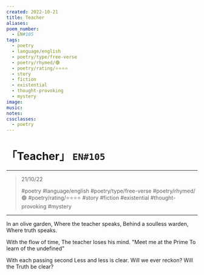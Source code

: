 ```yaml
---
created: 2022-10-21
title: Teacher
aliases:
poem_number:
  - EN#105
tags:
  - poetry
  - language/english
  - poetry/type/free-verse
  - poetry/rhymed/🟢
  - poetry/rating/⭐⭐⭐⭐
  - story
  - fiction
  - existential
  - thought-provoking
  - mystery
image:
music:
notes:
cssclasses:
  - poetry
---
```

# 「Teacher」 `EN#105`

---

> 21/10/22
> 
> #poetry 
> #language/english 
> #poetry/type/free-verse 
> #poetry/rhymed/🟢 
> #poetry/rating/⭐⭐⭐⭐ 
> #story #fiction #existential #thought-provoking #mystery

---

In an olive garden,
Where the teacher speaks,
Behind a soulless warden,
Where truth speaks.

With the flow of time,
The teacher loses his mind.
"Meet me at the Prime
To learn of the undefined"

With each passing second
Less and less is clear.
Will we ever reckon?
Will the Truth be clear?